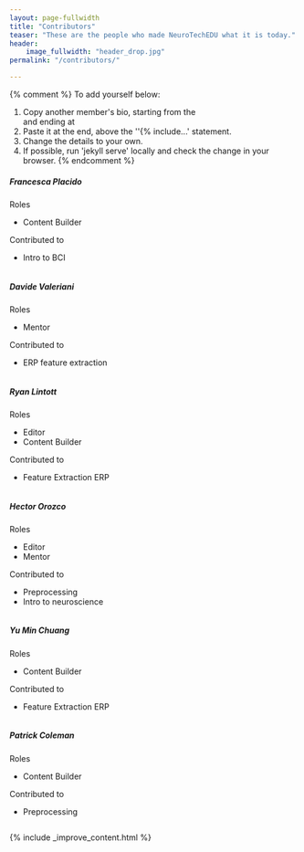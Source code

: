 ```yaml
---
layout: page-fullwidth
title: "Contributors"
teaser: "These are the people who made NeuroTechEDU what it is today."
header:
    image_fullwidth: "header_drop.jpg"
permalink: "/contributors/"

---
```


{% comment %}
To add yourself below:
1) Copy another member's bio, starting from the <div class="..."> and ending at </div>
2) Paste it at the end, above the ''{% include...' statement.
3) Change the details to your own.
4) If possible, run 'jekyll serve' locally and check the change in your browser.
{% endcomment %}



##### Francesca Placido

Roles

* Content Builder

Contributed to

* Intro to BCI

<div class="medium-4 columns contributor" markdown="1">
<a href="http://twitter.com/francescacoo_j" class="icon-twitter"></a>
<a href="http://github.com/francescacoo" class="icon-github"></a>
</div>

##### Davide Valeriani

Roles

* Mentor

Contributed to

* ERP feature extraction
<div class="medium-4 columns contributor" markdown="1">
<a href="http://www.davidevaleriani.it/" class="icon-globe"></a>
</div>




##### Ryan Lintott

Roles

* Editor
* Content Builder

Contributed to

* Feature Extraction ERP
<div class="medium-4 columns contributor" markdown="1">
<a href="http://ryanlintott.com/" class="icon-globe"></a>
<a href="http://linkedin.com/in/ryanlintott/" class="icon-linkedin"></a>
<a href="http://twitter.com/ryanlintott" class="icon-twitter"></a>
<a href="http://github.com/ryanlintott" class="icon-github"></a>
</div>



##### Hector Orozco

Roles

* Editor
* Mentor

Contributed to

* Preprocessing 
* Intro to neuroscience

<div class="medium-4 columns contributor" markdown="1">
<a href="https://www.linkedin.com/in/hector-domingo-orozco-perez-2017a4105/" class="icon-linkedin"></a>
<a href="http://twitter.com/neurohazardous" class="icon-twitter"></a>
<a href="http://github.com/neurohazardous" class="icon-github"></a>
</div>



##### Yu Min Chuang

Roles

* Content Builder

Contributed to

* Feature Extraction ERP

<div class="medium-4 columns contributor" markdown="1">
<a href="https://www.linkedin.com/in/yu-min-chuang-30a41b48/" class="icon-linkedin"></a>
</div>



##### Patrick Coleman

Roles

* Content Builder

Contributed to

* Preprocessing

<div class="medium-4 columns contributor" markdown="1">
<a href="https://padsterprogramming.blogspot.com/" class="icon-globe"></a>
<a href="https://www.linkedin.com/in/padsterpat/" class="icon-linkedin"></a>
<a href="https://github.com/padster" class="icon-github"></a>
</div>

{% include _improve_content.html %}
